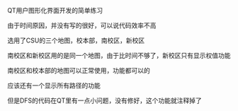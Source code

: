 QT用户图形化界面开发的简单练习

由于时间原因，并没有写的很好，可以说代码效率不高

选用了CSU的三个地图，校本部，南校区，新校区

南校区和新校区用的是同一个地图，由于比时间不够了，新校区只有显示权值功能

南校区和校本部的地图可以正常使用，功能都可以的

应该还有一个显示所有路径的功能

但是DFS的代码在QT里有一点小问题，没有修好，这个功能就注释掉了
